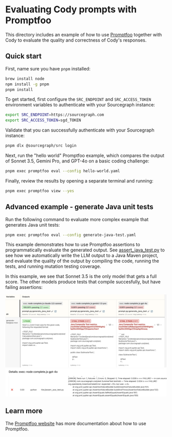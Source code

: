 # Evaluating Cody prompts with Promptfoo

This directory includes an example of how to use [Promptfoo](https://promptfoo.dev)
together with Cody to evaluate the quality and correctness of Cody's responses.

## Quick start
First, name sure you have `pnpm` installed:
```bash
brew install node
npm install -g pnpm
pnpm install
```

To get started, first configure the `SRC_ENDPOINT` and `SRC_ACCESS_TOKEN` environment variables to
authenticate with your Sourcegraph instance:
```bash
export SRC_ENDPOINT=https://sourcegraph.com
export SRC_ACCESS_TOKEN=sgd_TOKEN
```

Validate that you can successfully authenticate with your Sourcegraph instance:
```bash
pnpm dlx @sourcegraph/src login
```

Next, run the "hello world" Promptfoo example, which compares the output of
Sonnet 3.5, Gemini Pro, and GPT-4o on a basic coding challenge:

```bash
pnpm exec promptfoo eval --config hello-world.yaml
```

Finally, review the results by opening a separate terminal
and running:

```bash
pnpm exec promptfoo view --yes
```

## Advanced example - generate Java unit tests

Run the following command to evaluate more complex example
that generates Java unit tests:


```bash
pnpm exec promptfoo eval --config generate-java-test.yaml
```

This example demonstrates how to use Promptfoo assertions
to programmatically evaluate the generated output.
See [assert_java_test.py](./assert_java_test.py) to see how
we automatically write the LLM output to a Java Maven project,
and evaluate the quality of the output by compiling the code,
running the tests, and running mutation testing coverage.

In this example, we see that Sonnet 3.5 is the only model
that gets a full score. The other models produce tests
that compile succesfully, but have failing assertions:

![](./images/java-test-overview.png)
![](./images/java-test-failed-assertion.png)


## Learn more

The [Promptfoo website](https://promptfoo.dev) has more
documentation about how to use Promptfoo.
